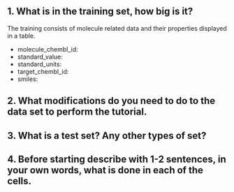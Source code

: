 ## 1. What is in the training set, how big is it?
The training consists of molecule related data and their properties displayed in a table.
* molecule_chembl_id: 
* standard_value: 
* standard_units: 
* target_chembl_id: 
* smiles: 

## 2. What modifications do you need to do to the data set to perform the tutorial.


## 3. What is a test set? Any other types of set?


## 4. Before starting describe with 1-2 sentences, in your own words, what is done in each of the cells.
